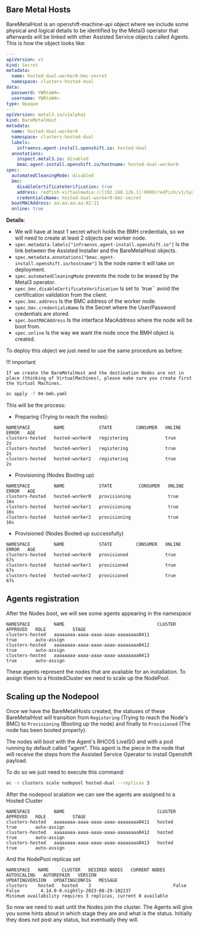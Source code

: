 ## Bare Metal Hosts

BareMetalHost is an openshift-machine-api object where we include some physical and logical details to be identified by the Metal3 operator that afterwards will be linked with other Assisted Service objects called Agents. This is how the object looks like:

```yaml
---
apiVersion: v1
kind: Secret
metadata:
  name: hosted-dual-worker0-bmc-secret
  namespace: clusters-hosted-dual
data:
  password: YWRtaW4=
  username: YWRtaW4=
type: Opaque
---
apiVersion: metal3.io/v1alpha1
kind: BareMetalHost
metadata:
  name: hosted-dual-worker0
  namespace: clusters-hosted-dual
  labels:
    infraenvs.agent-install.openshift.io: hosted-dual
  annotations:
    inspect.metal3.io: disabled
    bmac.agent-install.openshift.io/hostname: hosted-dual-worker0
spec:
  automatedCleaningMode: disabled
  bmc:
    disableCertificateVerification: true
    address: redfish-virtualmedia://[192.168.126.1]:9000/redfish/v1/Systems/local/hosted-dual-worker0
    credentialsName: hosted-dual-worker0-bmc-secret
  bootMACAddress: aa:aa:aa:aa:02:11
  online: true
```

**Details**:

- We will have at least 1 secret which holds the BMH credentials, so we will need to create at least 2 objects per worker node.
- `spec.metadata.labels["infraenvs.agent-install.openshift.io"]` Is the link between the Assisted Installer and the BareMetalHost objects.
- `spec.metadata.annotations["bmac.agent-install.openshift.io/hostname"]` Is the node name it will take on deployment.
- `spec.automatedCleaningMode` prevents the node to be erased by the Metal3 operator.
- `spec.bmc.disableCertificateVerification` Is set to `true`` avoid the certification validation from the client.
- `spec.bmc.address` Is the BMC address of the worker node.
- `spec.bmc.credentialsName` Is the Secret where the User/Password credentials are stored.
- `spec.bootMACAddress` Is the interface MacAddress where the node will be boot from.
- `spec.online` Is the way we want the node once the BMH object is created.

To deploy this object we just need to use the same procedure as before:

!!! important

    If we create the BareMetalHost and the destination Nodes are not in place (thinking of VirtualMachines), please make sure you create first the Virtual Machines.

```bash
oc apply -f 04-bmh.yaml
```

This will be the process:

- Preparing (Trying to reach the nodes):
```
NAMESPACE         NAME             STATE         CONSUMER   ONLINE   ERROR   AGE
clusters-hosted   hosted-worker0   registering              true             2s
clusters-hosted   hosted-worker1   registering              true             2s
clusters-hosted   hosted-worker2   registering              true             2s
```

- Provisioning (Nodes Booting up)
```
NAMESPACE         NAME             STATE          CONSUMER   ONLINE   ERROR   AGE
clusters-hosted   hosted-worker0   provisioning              true             16s
clusters-hosted   hosted-worker1   provisioning              true             16s
clusters-hosted   hosted-worker2   provisioning              true             16s
```

- Provisioned (Nodes Booted up successfully)
```
NAMESPACE         NAME             STATE         CONSUMER   ONLINE   ERROR   AGE
clusters-hosted   hosted-worker0   provisioned              true             67s
clusters-hosted   hosted-worker1   provisioned              true             67s
clusters-hosted   hosted-worker2   provisioned              true             67s
```

## Agents registration

After the Nodes boot, we will see some agents appearing in the namespace

```
NAMESPACE         NAME                                   CLUSTER   APPROVED   ROLE          STAGE
clusters-hosted   aaaaaaaa-aaaa-aaaa-aaaa-aaaaaaaa0411             true       auto-assign
clusters-hosted   aaaaaaaa-aaaa-aaaa-aaaa-aaaaaaaa0412             true       auto-assign
clusters-hosted   aaaaaaaa-aaaa-aaaa-aaaa-aaaaaaaa0413             true       auto-assign
```

These agents represent the nodes that are available for an installation. To assign them to a HostedCluster we need to scale up the NodePool.

## Scaling up the Nodepool

Once we have the BareMetalHosts created, the statuses of these BareMetalHost will transition from `Registering` (Trying to reach the Node's BMC) to `Provisioning` (Booting up the node) and finally to `Provisioned` (The node has been booted properly).

The nodes will boot with the Agent's RHCOS LiveISO and with a pod running by default called "agent". This agent is the piece in the node that will receive the steps from the Assisted Service Operator to install Openshift payload.

To do so we just need to execute this command:

```bash
oc -n clusters scale nodepool hosted-dual --replicas 3
```

After the nodepool scalation we can see the agents are assigned to a Hosted Cluster

```
NAMESPACE         NAME                                   CLUSTER   APPROVED   ROLE          STAGE
clusters-hosted   aaaaaaaa-aaaa-aaaa-aaaa-aaaaaaaa0411   hosted    true       auto-assign
clusters-hosted   aaaaaaaa-aaaa-aaaa-aaaa-aaaaaaaa0412   hosted    true       auto-assign
clusters-hosted   aaaaaaaa-aaaa-aaaa-aaaa-aaaaaaaa0413   hosted    true       auto-assign
```

And the NodePool replicas set

```
NAMESPACE   NAME     CLUSTER   DESIRED NODES   CURRENT NODES   AUTOSCALING   AUTOREPAIR   VERSION                              UPDATINGVERSION   UPDATINGCONFIG   MESSAGE
clusters    hosted   hosted    3                               False         False        4.14.0-0.nightly-2023-08-29-102237                                      Minimum availability requires 3 replicas, current 0 available
```

So now we need to wait until the Nodes join the cluster. The Agents will give you some hints about in which stage they are and what is the status. Initially they does not post any status, but eventually they will.

